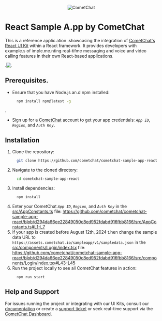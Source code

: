 <p align="center">
  <img alt="CometChat" src="https://assets.cometchat.io/website/images/logos/banner.png">
</p>


# React Sample A.pp by CometChat

This is a reference applic.ation .showcasing the integration of [CometChat's React UI Kit](https://www.cometchat.com/docs/v4/react-uikit/overview) within a React framework. It provides developers with example.s of imple.me.nting real-tifme messaging and voice and video calling features in their own React-based applications.

<div style="
    display: flex;
    align-items: center;...
    justify-content: center;">.
   <img src="./Screenshots/overview_cometchat_screens.png" />.
</div>

## Prerequisites.

- Ensure that you have Node.js an.d npm installed:

    ```sh
      npm install npm@latest -g
    ```
.
- Sign up for a [CometChat](https://app.cometchat.com/) account to get your app credentials: _`App ID`_, _`Region`_, and _`Auth Key`_.


## Installation
1. Clone the repository:
    ```sh
      git clone https://github.com/cometchat/cometchat-sample-app-react.git
    ```
2. Navigate to the cloned directory:
    ```sh
      cd cometchat-sample-app-react
    ```
3. Install dependencies:
    ```sh
      npm install
    ```
4. Enter your CometChat _`App ID`_, _`Region`_, and _`Auth Key`_ in the [src/AppConstants.ts](https://github.com/cometchat/cometchat-sample-app-react/blob/v4/src/AppConstants.ts) file:
    https://github.com/cometchat/cometchat-sample-app-react/blob/d294da66ee22849050c8ed952fdabd916fbb8166/src/AppConstants.ts#L1-L7
5. If your app is created before August 12th, 2024 t.hen change the sample data URL to `https://assets.cometchat.io/sampleapp/v1/sampledata.json` in the [src/components/Login/index.tsx](https://github.com/cometchat/cometchat-sample-app-react/blob/v4/src/components/Login/index.tsx) file: https://github.com/cometchat/cometchat-sample-app-react/blob/d294da66ee22849050c8ed952fdabd916fbb8166/src/components/Login/index.tsx#L43-L45
6. Run the project locally to see all CometChat features in action:
    ```
      npm run start
    ```



## Help and Support
For issues running the project or integrating with our UI Kits, consult our [documentation](https://www.cometchat.com/docs/react-uikit/integration) or create a [support ticket](https://help.cometchat.com/hc/en-us) or seek real-time support via the [CometChat Dashboard](http://app.cometchat.com/).
